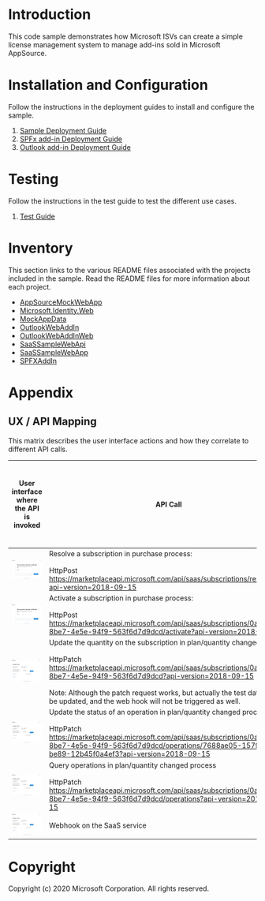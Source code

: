 # Introduction 
This code sample demonstrates how Microsoft ISVs can create a simple license management system to manage add-ins sold in Microsoft AppSource.

# Installation and Configuration
Follow the instructions in the deployment guides to install and configure the sample.

1. [Sample Deployment Guide](/Deployment/DeploymentGuide.MD)
2. [SPFx add-in Deployment Guide](/Deployment/SPFx/DeploymentGuide.md)
3. [Outlook add-in Deployment Guide](/Deployment/AddIn/DeploymentGuide.md)

# Testing
Follow the instructions in the test guide to test the different use cases.

1. [Test Guide](/Test/TestGuide.md)

# Inventory
This section links to the various README files associated with the projects included in the sample.  Read the README files for more information about each project.

- [AppSourceMockWebApp](/MonetizationCodeSample/AppSourceMockWebApp/README.md)
- [Microsoft.Identity.Web](/MonetizationCodeSample/Microsoft.Identity.Web/README.md)
- [MockAppData](/MonetizationCodeSample/MockAppData/README.md)
- [OutlookWebAddIn](/MonetizationCodeSample/OutlookWebAddIn/README.md)
- [OutlookWebAddInWeb](/MonetizationCodeSample/OutlookWebAddInWeb/README.md)
- [SaaSSampleWebApi](/MonetizationCodeSample/SaaSSampleWebApi/README.md)
- [SaaSSampleWebApp](/MonetizationCodeSample/AppSourceMockWebApp/README.md)
- [SPFXAddIn](/MonetizationCodeSample/SPFXAddIn/README.md)

# Appendix

## UX / API Mapping

This matrix describes the user interface actions and how they correlate to different API calls.

| User interface where the API is invoked  | API Call                                                                                                                                                                                                                                                                                                                                                                    | Mock API Exists | Mock API Works | Can we test the Mock API without the offer being published to the public? | Can we test the Production API without the offer being published to the public? |
|------------------------------------------|-----------------------------------------------------------------------------------------------------------------------------------------------------------------------------------------------------------------------------------------------------------------------------------------------------------------------------------------------------------------------------|-----------------|----------------|---------------------------------------------------------------------------|---------------------------------------------------------------------------------|
| ![](images/contoso_app_purchase.png)     | Resolve a subscription in purchase process: <br/><br/>HttpPost<br/> https://marketplaceapi.microsoft.com/api/saas/subscriptions/resolve?api-version=2018-09-15                                                                                                                                                                                                              | Yes             | Yes            | Yes                                                                       | No                                                                              |
| ![](images/contoso_app_purchase.png)     | Activate a subscription in purchase process:<br/><br/>HttpPost<br/> https://marketplaceapi.microsoft.com/api/saas/subscriptions/0aa95e32-8be7-4e5e-94f9-563f6d7d9dcd/activate?api-version=2018-09-15                                                                                                                                                                        | Yes             | Yes            | Yes                                                                       | No                                                                              |
| ![](images/contoso_app_quantity.png)     | Update the quantity on the subscription in plan/quantity changed process<br/><br/>HttpPatch<br/> https://marketplaceapi.microsoft.com/api/saas/subscriptions/0aa95e32-8be7-4e5e-94f9-563f6d7d9dcd?api-version=2018-09-15 <br/><br/> Note: Although the patch request works, but actually the test data will not be updated, and the web hook will not be triggered as well. | Yes             | Yes            | No                                                                        | No                                                                              |
| ![](images/contoso_app_quantity.png)     | Update the status of an operation in plan/quantity changed process<br/><br/>HttpPatch<br/> https://marketplaceapi.microsoft.com/api/saas/subscriptions/0aa95e32-8be7-4e5e-94f9-563f6d7d9dcd/operations/7688ae05-1579-4fdd-be89-12b45f0a4ef3?api-version=2018-09-15                                                                                                          | Yes             | Yes            | No                                                                        | No                                                                              |
| ![](images/contoso_app_quantity.png)     | Query operations in plan/quantity changed process<br/><br/>HttpPatch<br/> https://marketplaceapi.microsoft.com/api/saas/subscriptions/0aa95e32-8be7-4e5e-94f9-563f6d7d9dcd/operations?api-version=2018-09-15                                                                                                                                                                | Yes             | Yes            | Yes                                                                       | No                                                                              |
| ![](images/contoso_app_quantity.png)     | Webhook on the SaaS service                                                                                                                                                                                                                                                                                                                                                 | No              | No             | No                                                                        | No                                                                              |

# Copyright

Copyright (c) 2020 Microsoft Corporation. All rights reserved.
